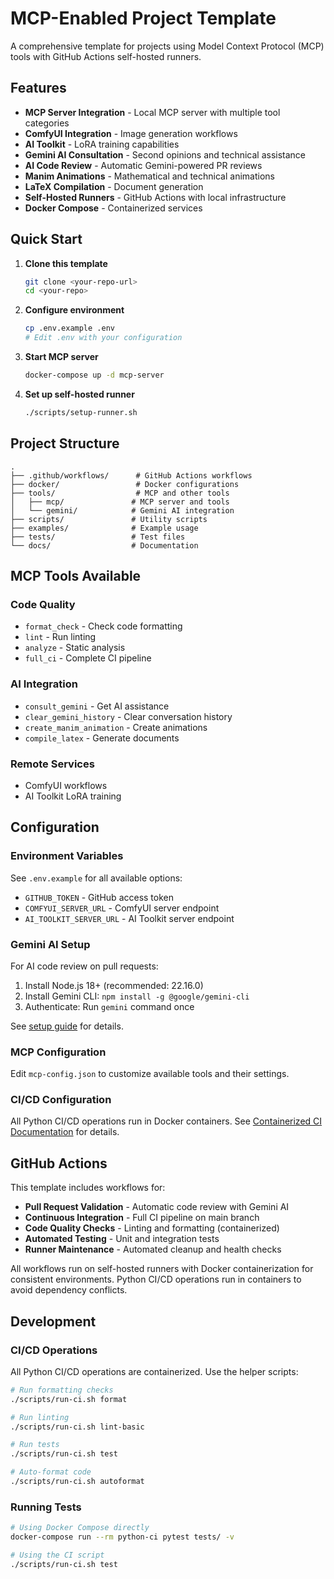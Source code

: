 # MCP-Enabled Project Template

A comprehensive template for projects using Model Context Protocol (MCP) tools with GitHub Actions self-hosted runners.

## Features

- **MCP Server Integration** - Local MCP server with multiple tool categories
- **ComfyUI Integration** - Image generation workflows
- **AI Toolkit** - LoRA training capabilities
- **Gemini AI Consultation** - Second opinions and technical assistance
- **AI Code Review** - Automatic Gemini-powered PR reviews
- **Manim Animations** - Mathematical and technical animations
- **LaTeX Compilation** - Document generation
- **Self-Hosted Runners** - GitHub Actions with local infrastructure
- **Docker Compose** - Containerized services

## Quick Start

1. **Clone this template**
   ```bash
   git clone <your-repo-url>
   cd <your-repo>
   ```

2. **Configure environment**
   ```bash
   cp .env.example .env
   # Edit .env with your configuration
   ```

3. **Start MCP server**
   ```bash
   docker-compose up -d mcp-server
   ```

4. **Set up self-hosted runner**
   ```bash
   ./scripts/setup-runner.sh
   ```

## Project Structure

```
.
├── .github/workflows/      # GitHub Actions workflows
├── docker/                 # Docker configurations
├── tools/                  # MCP and other tools
│   ├── mcp/               # MCP server and tools
│   └── gemini/            # Gemini AI integration
├── scripts/               # Utility scripts
├── examples/              # Example usage
├── tests/                 # Test files
└── docs/                  # Documentation
```

## MCP Tools Available

### Code Quality
- `format_check` - Check code formatting
- `lint` - Run linting  
- `analyze` - Static analysis
- `full_ci` - Complete CI pipeline

### AI Integration
- `consult_gemini` - Get AI assistance
- `clear_gemini_history` - Clear conversation history
- `create_manim_animation` - Create animations
- `compile_latex` - Generate documents

### Remote Services
- ComfyUI workflows
- AI Toolkit LoRA training

## Configuration

### Environment Variables

See `.env.example` for all available options:
- `GITHUB_TOKEN` - GitHub access token
- `COMFYUI_SERVER_URL` - ComfyUI server endpoint
- `AI_TOOLKIT_SERVER_URL` - AI Toolkit server endpoint

### Gemini AI Setup

For AI code review on pull requests:
1. Install Node.js 18+ (recommended: 22.16.0)
2. Install Gemini CLI: `npm install -g @google/gemini-cli`
3. Authenticate: Run `gemini` command once

See [setup guide](docs/GEMINI_SETUP.md) for details.

### MCP Configuration

Edit `mcp-config.json` to customize available tools and their settings.

### CI/CD Configuration

All Python CI/CD operations run in Docker containers. See [Containerized CI Documentation](docs/CONTAINERIZED_CI.md) for details.

## GitHub Actions

This template includes workflows for:
- **Pull Request Validation** - Automatic code review with Gemini AI
- **Continuous Integration** - Full CI pipeline on main branch  
- **Code Quality Checks** - Linting and formatting (containerized)
- **Automated Testing** - Unit and integration tests
- **Runner Maintenance** - Automated cleanup and health checks

All workflows run on self-hosted runners with Docker containerization for consistent environments. Python CI/CD operations run in containers to avoid dependency conflicts.

## Development

### CI/CD Operations
All Python CI/CD operations are containerized. Use the helper scripts:

```bash
# Run formatting checks
./scripts/run-ci.sh format

# Run linting
./scripts/run-ci.sh lint-basic

# Run tests
./scripts/run-ci.sh test

# Auto-format code
./scripts/run-ci.sh autoformat
```

### Running Tests
```bash
# Using Docker Compose directly
docker-compose run --rm python-ci pytest tests/ -v

# Using the CI script
./scripts/run-ci.sh test
```
